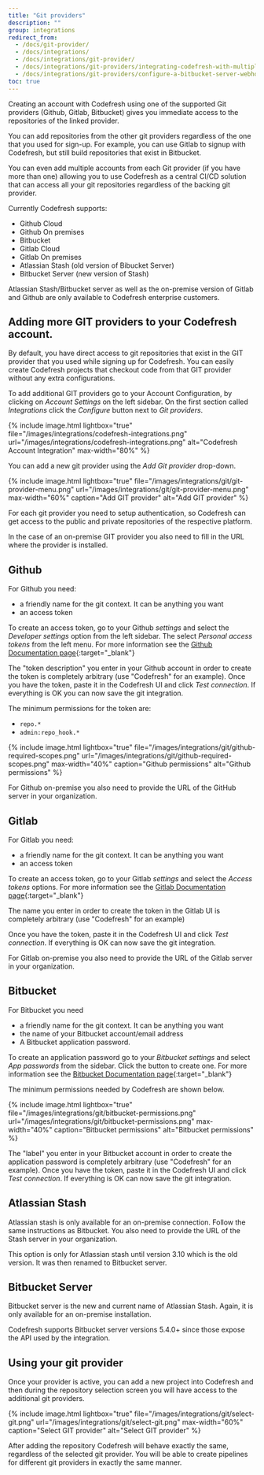 ```yaml
---
title: "Git providers"
description: ""
group: integrations
redirect_from:
  - /docs/git-provider/
  - /docs/integrations/
  - /docs/integrations/git-provider/
  - /docs/integrations/git-providers/integrating-codefresh-with-multiple-git-providers/
  - /docs/integrations/git-providers/configure-a-bitbucket-server-webhook/  
toc: true
---
```

Creating an account with Codefresh using one of the supported Git providers (Github, Gitlab, Bitbucket) gives you immediate access to the repositories of the linked provider.

You can add repositories from the other git providers regardless of the one that you used for sign-up. For example, you can use Gitlab to signup with Codefresh, but still build repositories that exist in Bitbucket.

You can even add multiple accounts from each Git provider (if you have more than one) allowing you to use Codefresh as a central CI/CD solution that can access all your git repositories regardless of the backing git provider.

Currently Codefresh supports:

* Github Cloud
* Github On premises
* Bitbucket
* Gitlab Cloud
* Gitlab On premises
* Atlassian Stash (old version of Bibucket Server)
* Bitbucket Server (new version of Stash)

Atlassian Stash/Bitbucket server as well as the on-premise version of Gitlab and Github are only available to Codefresh enterprise customers.


## Adding more GIT providers to your Codefresh account.

By default, you have direct access to git repositories that exist in the GIT provider that you used while signing up for Codefresh. You can easily create Codefresh projects that checkout code from that GIT provider without any extra configurations.

To add additional GIT providers go to your Account Configuration, by clicking on *Account Settings* on the left sidebar. On the first section called *Integrations* click the *Configure* button next to *Git providers*.

{% include image.html lightbox="true" file="/images/integrations/codefresh-integrations.png" url="/images/integrations/codefresh-integrations.png" alt="Codefresh Account Integration" max-width="80%" %}

You can add a new git provider using the *Add Git provider* drop-down.

{% include image.html 
lightbox="true" 
file="/images/integrations/git/git-provider-menu.png" 
url="/images/integrations/git/git-provider-menu.png"
max-width="60%"
caption="Add GIT provider"
alt="Add GIT provider"
%}



For each git provider you need to setup authentication, so Codefresh can get access to the public and private repositories of the respective platform. 

In the case of an on-premise GIT provider you also need to fill in the URL where the provider is installed.


## Github

For Github you need:

* a friendly name for the git context. It can be anything you want
* an access token


To create an access token, go to your Github *settings* and select the *Developer settings* option from the left
sidebar. The select *Personal access tokens* from the left menu.
For more information see the [Github Documentation page](https://help.github.com/articles/creating-a-personal-access-token-for-the-command-line/){:target="_blank"}

The "token description" you enter in your Github account in order to create the token is completely arbitrary (use "Codefresh" for an example). Once you have the token, paste it in the Codefresh UI and click *Test connection*. If everything is OK you can
now save the git integration.

The minimum permissions for the token are:
- `repo.*`
- `admin:repo_hook.*`

{% include image.html 
lightbox="true" 
file="/images/integrations/git/github-required-scopes.png" 
url="/images/integrations/git/github-required-scopes.png"
max-width="40%"
caption="Github permissions"
alt="Github permissions"
%}

For Github on-premise you also need to provide the URL of the GitHub server in your organization.

## Gitlab

For Gitlab you need:

* a friendly name for the git context. It can be anything you want
* an access token


To create an access token, go to your Gitlab *settings* and select the *Access tokens* options.
For more information see the [Gitlab Documentation page](https://docs.gitlab.com/ee/user/profile/personal_access_tokens.html){:target="_blank"}

The name you enter in order to create the token in the Gitlab UI is completely arbitrary (use "Codefresh" for an example)

Once you have the token, paste it in the Codefresh UI and click *Test connection*. If everything is OK can
now save the git integration.

For Gitlab on-premise you also need to provide the URL of the Gitlab server in your organization.

## Bitbucket

For Bitbucket you need

* a friendly name for the git context. It can be anything you want
* the name of your Bitbucket account/email address
* A Bitbucket application password.

To create an application password go to your *Bitbucket settings* and select *App passwords* from the sidebar.
Click the button to create one. For more information see the [Bitbucket Documentation page](https://confluence.atlassian.com/bitbucket/app-passwords-828781300.html){:target="_blank"}

The minimum permissions needed by Codefresh are shown below.

{% include image.html 
lightbox="true" 
file="/images/integrations/git/bitbucket-permissions.png" 
url="/images/integrations/git/bitbucket-permissions.png"
max-width="40%"
caption="Bitbucket permissions"
alt="Bitbucket permissions"
%}

The "label" you enter in your Bitbucket account in order to create the application password is completely arbitrary (use "Codefresh" for an example). Once you have the token, paste it in the Codefresh UI and click *Test connection*. If everything is OK can
now save the git integration.

## Atlassian Stash 

Atlassian stash is only available for an on-premise connection. Follow the same instructions as Bitbucket.
You also need to provide the URL of the Stash server in your organization.

This option is only for Atlassian stash until version 3.10 which is the old version. It was then renamed
to Bitbucket server.


## Bitbucket Server

Bitbucket server is the new and current name of Atlassian Stash. Again, it is only available for an on-premise
installation.

Codefresh supports Bitbucket server versions 5.4.0+ since those expose the API used by the integration.


## Using your git provider

Once your provider is active, you can add a new project into Codefresh and then during the repository selection
screen you will have access to the additional git providers.

{% include image.html 
lightbox="true" 
file="/images/integrations/git/select-git.png" 
url="/images/integrations/git/select-git.png"
max-width="60%"
caption="Select GIT provider"
alt="Select GIT provider"
%}


After adding the repository Codefresh will behave exactly the same, regardless of the selected git provider.
You will be able to create pipelines for different git providers in exactly the same manner.



